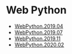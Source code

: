# Web Python

- [WebPython.2019.04](https://github.com/OtusTeam/WebPython/tree/WebPython.2019.04)
- [WebPython.2019.07](https://github.com/OtusTeam/WebPython/tree/WebPython.2019.07)
- [WebPython.2019.11](https://github.com/OtusTeam/WebPython/tree/WebPython.2019.11)
- [WebPython.2020.02](https://github.com/OtusTeam/WebPython/tree/WebPython.2020.02)
